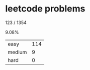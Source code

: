 # leetcode problems

123 / 1354

9.08%

|        |     |
| ------ | --- |
| easy   | 114  |
| medium | 9   |
| hard   | 0   |


